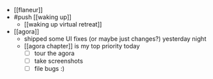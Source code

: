 - [[flaneur]]
- #push [[waking up]]
  - [[waking up virtual retreat]]
- [[agora]]
  - shipped some UI fixes (or maybe just changes?) yesterday night
  - [[agora chapter]] is my top priority today
    - [ ] tour the agora
    - [ ] take screenshots
    - [ ] file bugs :)
